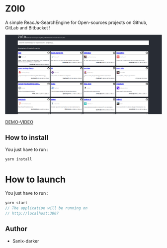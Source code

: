 # Z0l0

A simple ReacJs-SearchEngine for Open-sources projects on Github, GitLab and Bitbucket !

<img src="./public/screenshot.png" />

[DEMO-VIDEO](https://www.loom.com/share/67387a02579b4e5e944adb985441772c)

## How to install

You just have to run :
```js
yarn install
```
# How to launch

You just have to run :
```js
yarn start
// The application will be running on 
// http://localhost:3007 
```

## Author

- Sanix-darker